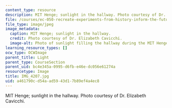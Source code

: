```yaml
---
content_type: resource
description: MIT Henge; sunlight in the hallway. Photo courtesy of Dr. Elizabeth Cavicchi.
file: /courses/ec-050-recreate-experiments-from-history-inform-the-future-from-the-past-galileo-january-iap-2010/a461790cd54aad5943d17b89ef4a4ec8_IMG_4207.jpg
file_type: image/jpeg
image_metadata:
  caption: MIT Henge; sunlight in the hallway.
  credit: Photo courtesy of Dr. Elizabeth Cavicchi.
  image-alt: Photo of sunlight filling the hallway during the MIT Henge.
learning_resource_types: []
ocw_type: OCWImage
parent_title: Light
parent_type: CourseSection
parent_uid: bc4e345a-0995-d6fb-e46e-dc056e61274a
resourcetype: Image
title: IMG_4207.jpg
uid: a461790c-d54a-ad59-43d1-7b89ef4a4ec8
---
```

MIT Henge; sunlight in the hallway. Photo courtesy of Dr. Elizabeth Cavicchi.

